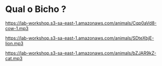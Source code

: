 # Qual o Bicho ?



https://lab-workshop.s3-sa-east-1.amazonaws.com/animals/Cqp0aVd8-cow-1.mp3

https://lab-workshop.s3-sa-east-1.amazonaws.com/animals/SDteXbjE-lion.mp3

https://lab-workshop.s3-sa-east-1.amazonaws.com/animals/bZJAR9kZ-cat.mp3
